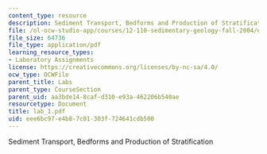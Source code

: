 ```yaml
---
content_type: resource
description: Sediment Transport, Bedforms and Production of Stratification
file: /ol-ocw-studio-app/courses/12-110-sedimentary-geology-fall-2004/eee6bc97e4b87c01303f724641cdb500_lab_1.pdf
file_size: 64736
file_type: application/pdf
learning_resource_types:
- Laboratory Assignments
license: https://creativecommons.org/licenses/by-nc-sa/4.0/
ocw_type: OCWFile
parent_title: Labs
parent_type: CourseSection
parent_uid: aa3bde14-8caf-d310-e93a-462206b540ae
resourcetype: Document
title: lab_1.pdf
uid: eee6bc97-e4b8-7c01-303f-724641cdb500
---
```

Sediment Transport, Bedforms and Production of Stratification